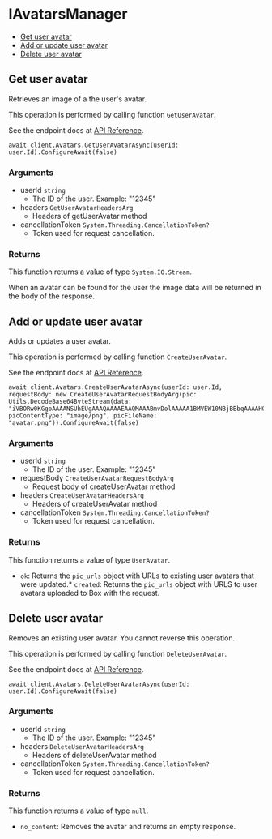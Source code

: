 # IAvatarsManager


- [Get user avatar](#get-user-avatar)
- [Add or update user avatar](#add-or-update-user-avatar)
- [Delete user avatar](#delete-user-avatar)

## Get user avatar

Retrieves an image of a the user's avatar.

This operation is performed by calling function `GetUserAvatar`.

See the endpoint docs at
[API Reference](https://developer.box.com/reference/get-users-id-avatar/).

<!-- sample get_users_id_avatar -->
```
await client.Avatars.GetUserAvatarAsync(userId: user.Id).ConfigureAwait(false)
```

### Arguments

- userId `string`
  - The ID of the user. Example: "12345"
- headers `GetUserAvatarHeadersArg`
  - Headers of getUserAvatar method
- cancellationToken `System.Threading.CancellationToken?`
  - Token used for request cancellation.


### Returns

This function returns a value of type `System.IO.Stream`.

When an avatar can be found for the user the
image data will be returned in the body of the
response.


## Add or update user avatar

Adds or updates a user avatar.

This operation is performed by calling function `CreateUserAvatar`.

See the endpoint docs at
[API Reference](https://developer.box.com/reference/post-users-id-avatar/).

<!-- sample post_users_id_avatar -->
```
await client.Avatars.CreateUserAvatarAsync(userId: user.Id, requestBody: new CreateUserAvatarRequestBodyArg(pic: Utils.DecodeBase64ByteStream(data: "iVBORw0KGgoAAAANSUhEUgAAAQAAAAEAAQMAAABmvDolAAAAA1BMVEW10NBjBBbqAAAAH0lEQVRoge3BAQ0AAADCoPdPbQ43oAAAAAAAAAAAvg0hAAABmmDh1QAAAABJRU5ErkJggg=="), picContentType: "image/png", picFileName: "avatar.png")).ConfigureAwait(false)
```

### Arguments

- userId `string`
  - The ID of the user. Example: "12345"
- requestBody `CreateUserAvatarRequestBodyArg`
  - Request body of createUserAvatar method
- headers `CreateUserAvatarHeadersArg`
  - Headers of createUserAvatar method
- cancellationToken `System.Threading.CancellationToken?`
  - Token used for request cancellation.


### Returns

This function returns a value of type `UserAvatar`.

* `ok`: Returns the `pic_urls` object with URLs to existing
user avatars that were updated.* `created`: Returns the `pic_urls` object with URLS to user avatars
uploaded to Box with the request.


## Delete user avatar

Removes an existing user avatar.
You cannot reverse this operation.

This operation is performed by calling function `DeleteUserAvatar`.

See the endpoint docs at
[API Reference](https://developer.box.com/reference/delete-users-id-avatar/).

<!-- sample delete_users_id_avatar -->
```
await client.Avatars.DeleteUserAvatarAsync(userId: user.Id).ConfigureAwait(false)
```

### Arguments

- userId `string`
  - The ID of the user. Example: "12345"
- headers `DeleteUserAvatarHeadersArg`
  - Headers of deleteUserAvatar method
- cancellationToken `System.Threading.CancellationToken?`
  - Token used for request cancellation.


### Returns

This function returns a value of type `null`.

* `no_content`: Removes the avatar and returns an empty response.


